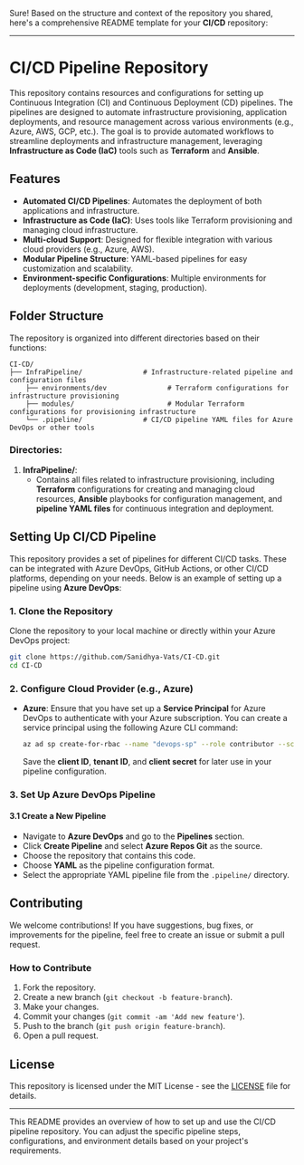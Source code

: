 Sure! Based on the structure and context of the repository you shared, here's a comprehensive README template for your **CI/CD** repository:

---

# CI/CD Pipeline Repository

This repository contains resources and configurations for setting up Continuous Integration (CI) and Continuous Deployment (CD) pipelines. The pipelines are designed to automate infrastructure provisioning, application deployments, and resource management across various environments (e.g., Azure, AWS, GCP, etc.). The goal is to provide automated workflows to streamline deployments and infrastructure management, leveraging **Infrastructure as Code (IaC)** tools such as **Terraform** and **Ansible**.

## Features

- **Automated CI/CD Pipelines**: Automates the deployment of both applications and infrastructure.
- **Infrastructure as Code (IaC)**: Uses tools like Terraform provisioning and managing cloud infrastructure.
- **Multi-cloud Support**: Designed for flexible integration with various cloud providers (e.g., Azure, AWS).
- **Modular Pipeline Structure**: YAML-based pipelines for easy customization and scalability.
- **Environment-specific Configurations**: Multiple environments for deployments (development, staging, production).

## Folder Structure

The repository is organized into different directories based on their functions:

```
CI-CD/
├── InfraPipeline/               # Infrastructure-related pipeline and configuration files
    ├── environments/dev               # Terraform configurations for infrastructure provisioning
    ├── modules/                       # Modular Terraform configurations for provisioning infrastructure
    └── .pipeline/               # CI/CD pipeline YAML files for Azure DevOps or other tools

```

### Directories:

1. **InfraPipeline/**:
   - Contains all files related to infrastructure provisioning, including **Terraform** configurations for creating and managing cloud resources, **Ansible** playbooks for configuration management, and **pipeline YAML files** for continuous integration and deployment.


## Setting Up CI/CD Pipeline

This repository provides a set of pipelines for different CI/CD tasks. These can be integrated with Azure DevOps, GitHub Actions, or other CI/CD platforms, depending on your needs. Below is an example of setting up a pipeline using **Azure DevOps**:

### 1. Clone the Repository

Clone the repository to your local machine or directly within your Azure DevOps project:

```bash
git clone https://github.com/Sanidhya-Vats/CI-CD.git
cd CI-CD
```

### 2. Configure Cloud Provider (e.g., Azure)

- **Azure**: Ensure that you have set up a **Service Principal** for Azure DevOps to authenticate with your Azure subscription. You can create a service principal using the following Azure CLI command:

    ```bash
    az ad sp create-for-rbac --name "devops-sp" --role contributor --scopes /subscriptions/{subscription-id}/resourceGroups/{resource-group}
    ```

    Save the **client ID**, **tenant ID**, and **client secret** for later use in your pipeline configuration.

### 3. Set Up Azure DevOps Pipeline

#### 3.1 Create a New Pipeline

- Navigate to **Azure DevOps** and go to the **Pipelines** section.
- Click **Create Pipeline** and select **Azure Repos Git** as the source.
- Choose the repository that contains this code.
- Choose **YAML** as the pipeline configuration format.
- Select the appropriate YAML pipeline file from the `.pipeline/` directory.


## Contributing

We welcome contributions! If you have suggestions, bug fixes, or improvements for the pipeline, feel free to create an issue or submit a pull request.

### How to Contribute

1. Fork the repository.
2. Create a new branch (`git checkout -b feature-branch`).
3. Make your changes.
4. Commit your changes (`git commit -am 'Add new feature'`).
5. Push to the branch (`git push origin feature-branch`).
6. Open a pull request.

## License

This repository is licensed under the MIT License - see the [LICENSE](LICENSE) file for details.

---

This README provides an overview of how to set up and use the CI/CD pipeline repository. You can adjust the specific pipeline steps, configurations, and environment details based on your project's requirements.
